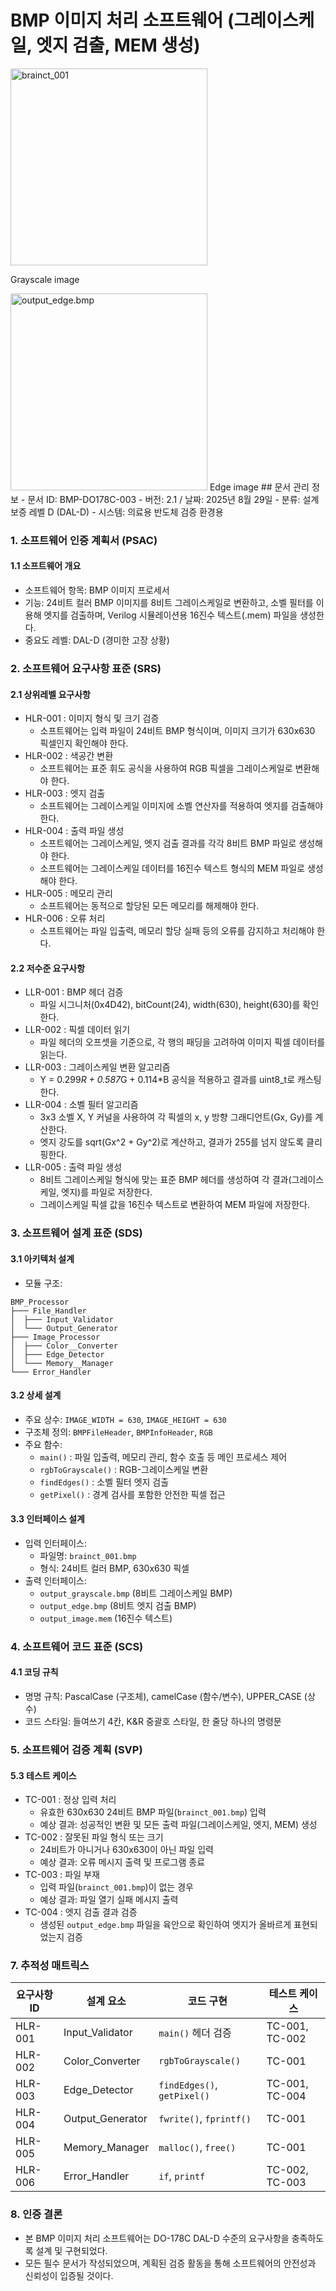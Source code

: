# BMP 이미지 처리 소프트웨어 (그레이스케일, 엣지 검출, MEM 생성)

<img width="315" height="315" alt="brainct_001" src="https://github.com/user-attachments/assets/8d03445f-322d-4cc2-9d90-251370a270b4" />

Grayscale image


<img width="315" height="315" alt="output_edge.bmp" src="https://github.com/user-attachments/files/22039849/output_edge.bmp" />
Edge image
## 문서 관리 정보
 - 문서 ID: BMP-DO178C-003
 - 버전: 2.1 / 날짜: 2025년 8월 29일
 - 분류: 설계 보증 레벨 D (DAL-D)
 - 시스템: 의료용 반도체 검증 환경용

### 1. 소프트웨어 인증 계획서 (PSAC)
#### 1.1 소프트웨어 개요
 - 소프트웨어 항목: BMP 이미지 프로세서
 - 기능: 24비트 컬러 BMP 이미지를 8비트 그레이스케일로 변환하고, 소벨 필터를 이용해 엣지를 검출하며, Verilog 시뮬레이션용 16진수 텍스트(.mem) 파일을 생성한다.
 - 중요도 레벨: DAL-D (경미한 고장 상황)

### 2. 소프트웨어 요구사항 표준 (SRS)
#### 2.1 상위레벨 요구사항
 * HLR-001 : 이미지 형식 및 크기 검증
   * 소프트웨어는 입력 파일이 24비트 BMP 형식이며, 이미지 크기가 630x630 픽셀인지 확인해야 한다.
 * HLR-002 : 색공간 변환
   * 소프트웨어는 표준 휘도 공식을 사용하여 RGB 픽셀을 그레이스케일로 변환해야 한다.
 * HLR-003 : 엣지 검출
   * 소프트웨어는 그레이스케일 이미지에 소벨 연산자를 적용하여 엣지를 검출해야 한다.
 * HLR-004 : 출력 파일 생성
   * 소프트웨어는 그레이스케일, 엣지 검출 결과를 각각 8비트 BMP 파일로 생성해야 한다.
   * 소프트웨어는 그레이스케일 데이터를 16진수 텍스트 형식의 MEM 파일로 생성해야 한다.
 * HLR-005 : 메모리 관리
   * 소프트웨어는 동적으로 할당된 모든 메모리를 해제해야 한다.
 * HLR-006 : 오류 처리
   * 소프트웨어는 파일 입출력, 메모리 할당 실패 등의 오류를 감지하고 처리해야 한다.

#### 2.2 저수준 요구사항
 * LLR-001 : BMP 헤더 검증
   * 파일 시그니처(0x4D42), bitCount(24), width(630), height(630)를 확인한다.
 * LLR-002 : 픽셀 데이터 읽기
   * 파일 헤더의 오프셋을 기준으로, 각 행의 패딩을 고려하여 이미지 픽셀 데이터를 읽는다.
 * LLR-003 : 그레이스케일 변환 알고리즘
   * Y = 0.299*R + 0.587*G + 0.114*B 공식을 적용하고 결과를 uint8_t로 캐스팅한다.
 * LLR-004 : 소벨 필터 알고리즘
   * 3x3 소벨 X, Y 커널을 사용하여 각 픽셀의 x, y 방향 그래디언트(Gx, Gy)를 계산한다.
   * 엣지 강도를 sqrt(Gx^2 + Gy^2)로 계산하고, 결과가 255를 넘지 않도록 클리핑한다.
 * LLR-005 : 출력 파일 생성
   * 8비트 그레이스케일 형식에 맞는 표준 BMP 헤더를 생성하여 각 결과(그레이스케일, 엣지)를 파일로 저장한다.
   * 그레이스케일 픽셀 값을 16진수 텍스트로 변환하여 MEM 파일에 저장한다.

### 3. 소프트웨어 설계 표준 (SDS)
#### 3.1 아키텍처 설계
   * 모듈 구조:
~~~
BMP_Processor
├─── File_Handler
│  ├─── Input_Validator
│  └─── Output_Generator
├─── Image_Processor
│  ├─── Color__Converter
│  ├─── Edge_Detector
│  └─── Memory__Manager
└─── Error_Handler
~~~

#### 3.2 상세 설계
 * 주요 상수: `IMAGE_WIDTH = 630`, `IMAGE_HEIGHT = 630`
 * 구조체 정의: `BMPFileHeader`, `BMPInfoHeader`, `RGB`
 * 주요 함수:
   * `main()` : 파일 입출력, 메모리 관리, 함수 호출 등 메인 프로세스 제어
   * `rgbToGrayscale()` : RGB-그레이스케일 변환
   * `findEdges()` : 소벨 필터 엣지 검출
   * `getPixel()` : 경계 검사를 포함한 안전한 픽셀 접근

#### 3.3 인터페이스 설계
 * 입력 인터페이스:
   * 파일명: `brainct_001.bmp`
   * 형식: 24비트 컬러 BMP, 630x630 픽셀
 * 출력 인터페이스:
   * `output_grayscale.bmp` (8비트 그레이스케일 BMP)
   * `output_edge.bmp` (8비트 엣지 검출 BMP)
   * `output_image.mem` (16진수 텍스트)

### 4. 소프트웨어 코드 표준 (SCS)
#### 4.1 코딩 규칙
 * 명명 규칙: PascalCase (구조체), camelCase (함수/변수), UPPER_CASE (상수)
 * 코드 스타일: 들여쓰기 4칸, K&R 중괄호 스타일, 한 줄당 하나의 명령문

### 5. 소프트웨어 검증 계획 (SVP)
#### 5.3 테스트 케이스
 * TC-001 : 정상 입력 처리
   * 유효한 630x630 24비트 BMP 파일(`brainct_001.bmp`) 입력
   * 예상 결과: 성공적인 변환 및 모든 출력 파일(그레이스케일, 엣지, MEM) 생성
 * TC-002 : 잘못된 파일 형식 또는 크기
   * 24비트가 아니거나 630x630이 아닌 파일 입력
   * 예상 결과: 오류 메시지 출력 및 프로그램 종료
 * TC-003 : 파일 부재
   * 입력 파일(`brainct_001.bmp`)이 없는 경우
   * 예상 결과: 파일 열기 실패 메시지 출력
 * TC-004 : 엣지 검출 결과 검증
   * 생성된 `output_edge.bmp` 파일을 육안으로 확인하여 엣지가 올바르게 표현되었는지 검증

### 7. 추적성 매트릭스

 | 요구사항 ID | 설계 요소 | 코드 구현 | 테스트 케이스 |
 |---|---|---|---|
 | HLR-001 | Input_Validator | `main()` 헤더 검증 | TC-001, TC-002 |
 | HLR-002 | Color_Converter | `rgbToGrayscale()` | TC-001 |
 | HLR-003 | Edge_Detector | `findEdges()`, `getPixel()` | TC-001, TC-004 |
 | HLR-004 | Output_Generator| `fwrite()`, `fprintf()` | TC-001 |
 | HLR-005 | Memory_Manager | `malloc()`, `free()` | TC-001 |
 | HLR-006 | Error_Handler | `if`, `printf` | TC-002, TC-003 |

### 8. 인증 결론
   * 본 BMP 이미지 처리 소프트웨어는 DO-178C DAL-D 수준의 요구사항을 충족하도록 설계 및 구현되었다.
   * 모든 필수 문서가 작성되었으며, 계획된 검증 활동을 통해 소프트웨어의 안전성과 신뢰성이 입증될 것이다.
